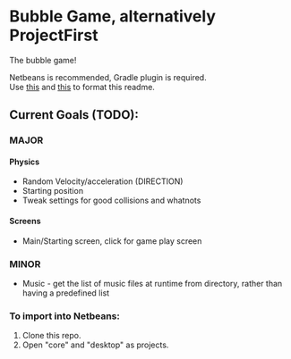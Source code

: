 Bubble Game, alternatively ProjectFirst
========
The bubble game!

Netbeans is recommended, Gradle plugin is required.   
Use [this](http://daringfireball.net/projects/markdown/dingus) and [this](http://domchristie.github.io/to-markdown/) to format this readme.
## Current Goals (TODO):

### MAJOR

#### Physics

* Random Velocity/acceleration  (DIRECTION)
* Starting position
* Tweak settings for good collisions and whatnots


#### Screens

* Main/Starting screen, click for game play screen
               
### MINOR

* Music - get the list of music files at runtime from directory, rather than having a predefined list


### To import into Netbeans:

1.  Clone this repo.
2.  Open "core" and "desktop" as projects.
